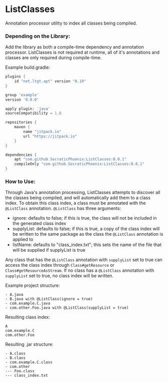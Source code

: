 # ListClasses
Annotation processor utility to index all classes being compiled.

### Depending on the Library:
Add the library as both a compile-time dependency and annotation processor. ListClasses is not required at runtime, all of it's annotations and classes are only required during compile-time.

Example build.gradle:

```groovy
plugins {
    id "net.ltgt.apt" version "0.10"
}

group 'example'
version '0.0.0'

apply plugin: 'java'
sourceCompatibility = 1.8

repositories {
    maven {
        name "jitpack.io"
        url "https://jitpack.io"
    }
}

dependencies {
    apt "com.github.SocraticPhoenix:ListClasses:0.0.1"
    compileOnly "com.github.SocraticPhoenix:ListClasses:0.0.1"
}
```

### How to Use:
Through Java's annotation processing, ListClasses attempts to discover all the classes being compiled, and will automatically add them to a class index. To obtain this class index, a class must be annotated with the `@ListClass` annotation. `@ListClass` has three arguments:

 - ignore: defaults to false; if this is true, the class will not be included in the generated class index
 - supplyList: defaults to false; if this is true, a copy of the class index will be written to the same package as the class the `@ListClass` annotation is applied to
 - listName: defaults to "class_index.txt"; this sets the name of the file that will be supplied if supplyList is true

Any class that has the `@ListClass` annotation with `supplyList` set to true can access the class index through `Class#getResource` or `Class#getResourceAsStream`. If no class has a `@ListClass` annotation with `supplyList` set to true, no class index will be written.

Example project structure:
```plain
- A.java
- B.java with @ListClass(ignore = true)
- com.example.C.java
- com.other.Foo.java with @ListClass(supplyList = true)
```

Resulting class index:
```plain
A
com.example.C
com.other.Foo
```

Resulting .jar structure:
```plain
- A.class
- B.class
- com.example.C.class
- com.other
--- Foo.class
--- class_index.txt
```
